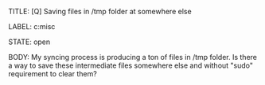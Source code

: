 TITLE:
[Q] Saving files in /tmp folder at somewhere else

LABEL:
c:misc

STATE:
open

BODY:
My syncing process is producing a ton of files in /tmp folder. Is there a way to save these intermediate files somewhere else and without "sudo" requirement to clear them?

